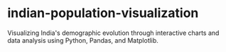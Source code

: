 # indian-population-visualization
Visualizing India's demographic evolution through interactive charts and data analysis using Python, Pandas, and Matplotlib.
